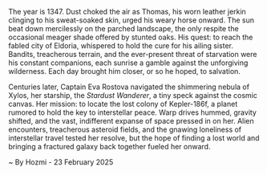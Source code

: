 
The year is 1347.  Dust choked the air as Thomas, his worn leather jerkin clinging to his sweat-soaked skin, urged his weary horse onward.  The sun beat down mercilessly on the parched landscape, the only respite the occasional meager shade offered by stunted oaks.  His quest: to reach the fabled city of Eldoria, whispered to hold the cure for his ailing sister.  Bandits, treacherous terrain, and the ever-present threat of starvation were his constant companions, each sunrise a gamble against the unforgiving wilderness.  Each day brought him closer, or so he hoped, to salvation.

Centuries later, Captain Eva Rostova navigated the shimmering nebula of Xylos, her starship, the *Stardust Wanderer*, a tiny speck against the cosmic canvas.  Her mission: to locate the lost colony of Kepler-186f, a planet rumored to hold the key to interstellar peace.  Warp drives hummed, gravity shifted, and the vast, indifferent expanse of space pressed in on her.  Alien encounters, treacherous asteroid fields, and the gnawing loneliness of interstellar travel tested her resolve, but the hope of finding a lost world and bringing a fractured galaxy back together fueled her onward.

~ By Hozmi - 23 February 2025
